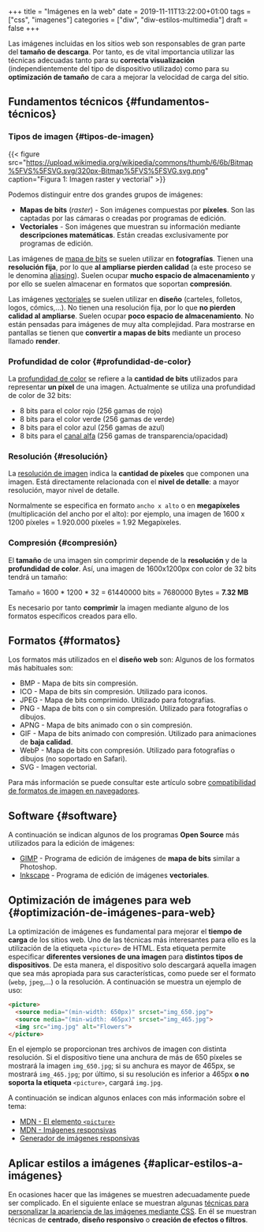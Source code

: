 +++
title = "Imágenes en la web"
date = 2019-11-11T13:22:00+01:00
tags = ["css", "imagenes"]
categories = ["diw", "diw-estilos-multimedia"]
draft = false
+++

Las imágenes incluidas en los sitios web son responsables de gran parte del **tamaño de descarga**. Por tanto, es de vital importancia utilizar las técnicas adecuadas tanto para su **correcta visualización** (independientemente del tipo de dispositivo utilizado) como para su **optimización de tamaño** de cara a mejorar la velocidad de carga del sitio.

<!--more-->


## Fundamentos técnicos {#fundamentos-técnicos}


### Tipos de imagen {#tipos-de-imagen}

{{< figure src="https://upload.wikimedia.org/wikipedia/commons/thumb/6/6b/Bitmap%5FVS%5FSVG.svg/320px-Bitmap%5FVS%5FSVG.svg.png" caption="Figura 1: Imagen raster y vectorial" >}}

Podemos distinguir entre dos grandes grupos de imágenes:

-   **Mapas de bits** (_raster_) - Son imágenes compuestas por **píxeles**. Son las captadas por las cámaras o creadas por programas de edición.
-   **Vectoriales** - Son imágenes que muestran su información mediante **descripciones matemáticas**. Están creadas exclusivamente por programas de edición.

Las imágenes de [mapa de bits](https://es.wikipedia.org/wiki/Imagen%5Fde%5Fmapa%5Fde%5Fbits) se suelen utilizar en **fotografías**. Tienen una **resolución fija**, por lo que **al ampliarse pierden calidad** (a este proceso se le denomina [aliasing](https://es.wikipedia.org/wiki/Aliasing#En%5Fla%5Fcomputación%5Fgráfica)). Suelen ocupar **mucho espacio de almacenamiento** y por ello se suelen almacenar en formatos que soportan **compresión**.

Las imágenes [vectoriales](https://es.wikipedia.org/wiki/Gráfico%5Fvectorial) se suelen utilizar en **diseño** (carteles, folletos, logos, cómics,...). No tienen una resolución fija, por lo que **no pierden calidad al ampliarse**. Suelen ocupar **poco espacio de almacenamiento**. No están pensadas para imágenes de muy alta complejidad. Para mostrarse en pantallas se tienen que **convertir a mapas de bits** mediante un proceso llamado **render**.


### Profundidad de color {#profundidad-de-color}

La [profundidad de color](https://es.wikipedia.org/wiki/Profundidad%5Fde%5Fcolor) se refiere a la **cantidad de bits** utilizados para representar **un píxel** de una imagen. Actualmente se utiliza una profundidad de color de 32 bits:

-   8 bits para el color rojo (256 gamas de rojo)
-   8 bits para el color verde (256 gamas de verde)
-   8 bits para el color azul (256 gamas de azul)
-   8 bits para el [canal alfa](https://es.wikipedia.org/wiki/Composición%5Falfa) (256 gamas de transparencia/opacidad)


### Resolución {#resolución}

La [resolución de imagen](https://es.wikipedia.org/wiki/Resolución%5Fde%5Fimagen) indica la **cantidad de píxeles** que componen una imagen. Está directamente relacionada con el **nivel de detalle**: a mayor resolución, mayor nivel de detalle.

Normalmente se especifica en formato `ancho x alto` o en **megapíxeles** (multiplicación del ancho por el alto): por ejemplo, una imagen de 1600 x 1200 píxeles = 1.920.000 píxeles = 1.92 Megapíxeles.


### Compresión {#compresión}

El **tamaño** de una imagen sin comprimir depende de la **resolución** y de la **profundidad de color**. Así, una imagen de 1600x1200px con color de 32 bits tendrá un tamaño:

Tamaño = 1600 \* 1200 \* 32 = 61440000 bits = 7680000 Bytes = **7.32 MB**

Es necesario por tanto **comprimir** la imagen mediante alguno de los formatos específicos creados para ello.


## Formatos {#formatos}

Los formatos más utilizados en el **diseño web** son:
Algunos de los formatos más habituales son:

-   BMP - Mapa de bits sin compresión.
-   ICO - Mapa de bits sin compresión. Utilizado para iconos.
-   JPEG - Mapa de bits comprimido. Utilizado para fotografías.
-   PNG - Mapa de bits con o sin compresión. Utilizado para fotografías o dibujos.
-   APNG - Mapa de bits animado con o sin compresión.
-   GIF - Mapa de bits animado con compresión. Utilizado para animaciones de **baja calidad**.
-   WebP - Mapa de bits con compresión. Utilizado para fotografías o dibujos (no soportado en Safari).
-   SVG - Imagen vectorial.

Para más información se puede consultar este artículo sobre [compatibilidad de formatos de imagen en navegadores](https://developer.mozilla.org/en-US/docs/Web/Media/Formats/Image%5Ftypes).


## Software {#software}

A continuación se indican algunos de los programas **Open Source** más utilizados para la edición de imágenes:

-   [GIMP](http://www.gimp.org.es/) - Programa de edición de imágenes de **mapa de bits** similar a Photoshop.
-   [Inkscape](https://inkscape.org/es/) - Programa de edición de imágenes **vectoriales**.


## Optimización de imágenes para web {#optimización-de-imágenes-para-web}

La optimización de imágenes es fundamental para mejorar el **tiempo de carga** de los sitios web. Uno de las técnicas más interesantes para ello es la utilización de la etiqueta `<picture>` de HTML. Esta etiqueta permite especificar **diferentes versiones de una imagen** para **distintos tipos de dispositivos**. De esta manera, el dispositivo solo descargará aquella imagen que sea más apropiada para sus características, como puede ser el formato (`webp`, `jpeg`,...) o la resolución. A continuación se muestra un ejemplo de uso:

```html
<picture>
  <source media="(min-width: 650px)" srcset="img_650.jpg">
  <source media="(min-width: 465px)" srcset="img_465.jpg">
  <img src="img.jpg" alt="Flowers">
</picture>
```

En el ejemplo se proporcionan tres archivos de imagen con distinta resolución. Si el dispositivo tiene una anchura de más de 650 píxeles se mostrará la imagen `img_650.jpg`; si su anchura es mayor de 465px, se mostrará `img_465.jpg`; por último, si su resolución es inferior a 465px **o no soporta la etiqueta** `<picture>`, cargará `img.jpg`.

A continuación se indican algunos enlaces con más información sobre el tema:

-   [MDN - El elemento `<picture>`](https://developer.mozilla.org/es/docs/Web/HTML/Elemento/picture)
-   [MDN - Imágenes responsivas](https://developer.mozilla.org/en-US/docs/Learn/HTML/Multimedia%5Fand%5Fembedding/Responsive%5Fimages)
-   [Generador de imágenes responsivas](https://www.responsivebreakpoints.com/)


## Aplicar estilos a imágenes {#aplicar-estilos-a-imágenes}

En ocasiones hacer que las imágenes se muestren adecuadamente puede ser complicado. En el siguiente enlace se muestran algunas [técnicas para personalizar la apariencia de las imágenes mediante CSS](https://www.w3schools.com/css/css3%5Fimages.asp). En él se muestran técnicas de **centrado**, **diseño responsivo** o **creación de efectos o filtros**.
